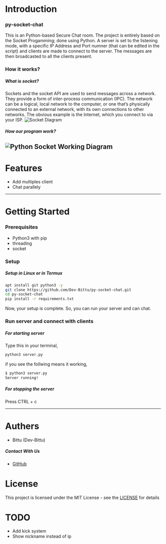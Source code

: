 # Introduction
### py-socket-chat
This is an Python-based Secure Chat room. The project is entirely based on the Socket Progamming; done using Python. A server is set to the listening mode, with a specific IP Address and Port numner (that can be edited in the script) and clients are made to connect to the server. The messages are then broadcasted to all the clients present.

### How it works?
##### What is socket?
Sockets and the socket API are used to send messages across a network. They provide a form of inter-process communication (IPC). The network can be a logical, local network to the computer, or one that’s physically connected to an external network, with its own connections to other networks. The obvious example is the Internet, which you connect to via your ISP.
![Socket Diagram](https://files.realpython.com/media/sockets-tcp-flow.1da426797e37.jpg)

##### How our program work?
![Python Socket Working Diagram](https://encrypted-tbn0.gstatic.com/images?q=tbn:ANd9GcRLpOTvR5K2wENHjZF9SXOP_5625fYAbRm7gA&usqp=CAU)
---

# Features
  - Add multiples client
  - Chat parallely

---

# Getting Started
### Prerequisites
  - Python3 with pip
  - threading
  - socket

### Setup
##### Setup in Linux or in Termux
```bash
apt install git python3 -y
git clone https://github.com/Dev-Bittu/py-socket-chat.git
cd py-socket-chat
pip install -r requirements.txt
```

Now, your setup is complete.
So, you can run your server and can chat.

### Run server and connect with clients
##### For starting server
Type this in your terminal,
```bash
python3 server.py
```
if you see the follwing means it working,
```bash
$ python3 server.py
Server running!
```

##### For stopping the server
Press CTRL + c

---

# Authers
  - Bittu (Dev-Bittu)

##### Contact With Us
  - [GitHub](https://github.com/Dev-Bittu "Dev-Bittu")

# License
This project is licensed under the MIT License - see the [LICENSE](LICENSE "Lincense file") for details

# TODO
  - Add kick system
  - Show nickname instead of ip
